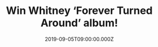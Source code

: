 ---
campaign-uuid: "c-148635be-0d5a-4e91-9c11-35e14449b664"
type: "Competition"
category: "Music"
date: "2019-09-05T09:00:00.000Z"
end-date: "2019-10-05T09:00:00.000Z"
disable-form: false
is_promoted: false
has_entry_page: true
title: "Win Whitney ‘Forever Turned Around’ album!"
competition-description: "<p>’Forever Turned Around’ came together over several sessions\
  \ across the country. Though Julien Ehrlich is Whitney’s lead singing drummer while\
  \ Max Kakacek is the lead guitarist, when writing, both transcend their roles to\
  \ piece together each offering lyrically and compositionally.</p><p>We are giving\
  \ away a copy of their brand new album to one lucky member to win. Enter below for\
  \ a chance to win now.</p>\n"
hero-header: "Win Whitney ‘Forever Turned Around’ album!"
terms-confirmation: "N/A"
banner-img: "https://assets.expresslyapp.com/asset-a944773d-df00-4448-b2b5-e354b5d57c5f.jpg"
logo-left-href: "http://club.expressly.io"
logo-left-image: "https://assets.expresslyapp.com/asset-f16341af-ecf7-42cd-b118-c76a15a14a99.jpg"
logo-left-title: "expresslyclub"
bg-image-hero: "https://assets.expresslyapp.com/asset-788d707e-c105-4990-ac42-5bce7ed4e08c.jpg"
bg-image-first: "https://assets.expresslyapp.com/asset-bf4a2bf2-ec47-45f6-a471-35f6edf9e4f4.jpg"
section1-content: "<p>Challenging each other is the core of their songwriting partnership.\
  \ It’s these risks and experiments that make ‘Forever Turned Around’ a triumph.\
  \ Restlessness is at the heart of Whitney’s resonant and stunning sophomore album\
  \ Forever Turned Around. As Ehrlich and Kakacek realized life can change almost\
  \ instantly. Priorities shift, relationships evolve, home can become far away, and\
  \ even when luck momentarily works out, there’s still that underlying search for\
  \ something better. Happiness can be fleeting but this album proves that even when\
  \ it feels like time is turning on its head and there’s either a moment of clarity\
  \ or crippling doubt, there’s still beauty in figuring it all out.</p>\n<p>Think\
  \ no more and enter below for a chance to win this great album now.</p>\n"
entry-title: "Win Whitney ‘Forever Turned Around’ album!"
entry-content: "<p>Enter the draw to win Whitney ‘Forever Turned Around’ album by\
  \ completing the form below before 23:59 on the 5th of October 2019.</p>\n"
has-winner: false
prize-description: "Whitney ‘Forever Turned Around’ album"
special-conditions: "Multiple entries are allowed up to one every day.\r\n\r\nThis\
  \ competition is also available on: http://aaa.nme.com/competitons/whitney-forever-turned-around-album"
country-restrictions:
- "GB"
---